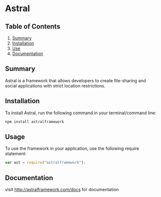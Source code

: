 # Astral 
## Table of Contents
1. [Summary](#summary)  
1. [Installation](#installation)
1. [Use](#usage)
1. [Documentation](#documentation)

## Summary
Astral is a framework that allows developers to create file-sharing and social applications with strict location restrictions. 

## Installation
To install Astral, run the following command in your terminal/command line:
```javascript
npm install astralframework
```

## Usage
To use the framework in your application, use the following require statement:
```javascript
var ast = require("astralframework");
```

## Documentation
visit http://astralframework.com/docs for documentation

